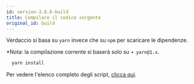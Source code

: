 ```yaml
---
id: version-3.8.6-build
title: Compilare il codice sorgente
original_id: build
---
```


Verdaccio si basa su `yarn` invece che su `npm` per scaricare le dipendenze.

*Nota: la compilazione corrente si baserà solo su `➜ yarn@1.x`.

```bash
  yarn install
```

Per vedere l'elenco completo degli script, [clicca qui](https://github.com/verdaccio/verdaccio/wiki/Build-Source-Code).